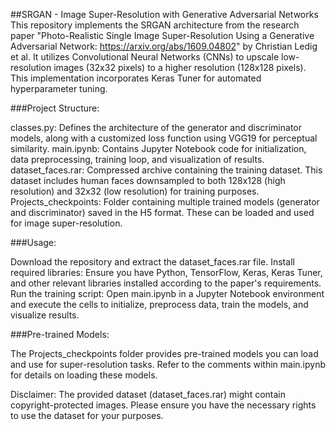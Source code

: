 ##SRGAN - Image Super-Resolution with Generative Adversarial Networks
This repository implements the SRGAN architecture from the research paper "Photo-Realistic Single Image Super-Resolution Using a Generative Adversarial Network: https://arxiv.org/abs/1609.04802" by Christian Ledig et al. It utilizes Convolutional Neural Networks (CNNs) to upscale low-resolution images (32x32 pixels) to a higher resolution (128x128 pixels).  This implementation incorporates Keras Tuner for automated hyperparameter tuning.

###Project Structure:

classes.py: Defines the architecture of the generator and discriminator models, along with a customized loss function using VGG19 for perceptual similarity.
main.ipynb: Contains Jupyter Notebook code for initialization, data preprocessing, training loop, and visualization of results.
dataset_faces.rar: Compressed archive containing the training dataset. This dataset includes human faces downsampled to both 128x128 (high resolution) and 32x32 (low resolution) for training purposes.
Projects_checkpoints: Folder containing multiple trained models (generator and discriminator) saved in the H5 format. These can be loaded and used for image super-resolution.

###Usage:

Download the repository and extract the dataset_faces.rar file.
Install required libraries: Ensure you have Python, TensorFlow, Keras, Keras Tuner, and other relevant libraries installed according to the paper's requirements.
Run the training script: Open main.ipynb in a Jupyter Notebook environment and execute the cells to initialize, preprocess data, train the models, and visualize results.

###Pre-trained Models:

The Projects_checkpoints folder provides pre-trained models you can load and use for super-resolution tasks. Refer to the comments within main.ipynb for details on loading these models.

Disclaimer: The provided dataset (dataset_faces.rar) might contain copyright-protected images.  Please ensure you have the necessary rights to use the dataset for your purposes.
